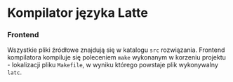 # Kompilator języka Latte

### Frontend
Wszystkie pliki źródłowe znajdują się w katalogu `src` rozwiązania.
Frontend kompilatora kompiluje się poleceniem `make` wykonanym w korzeniu projektu - lokalizacji pliku `Makefile`, w wyniku którego powstaje plik wykonywalny `latc`. 